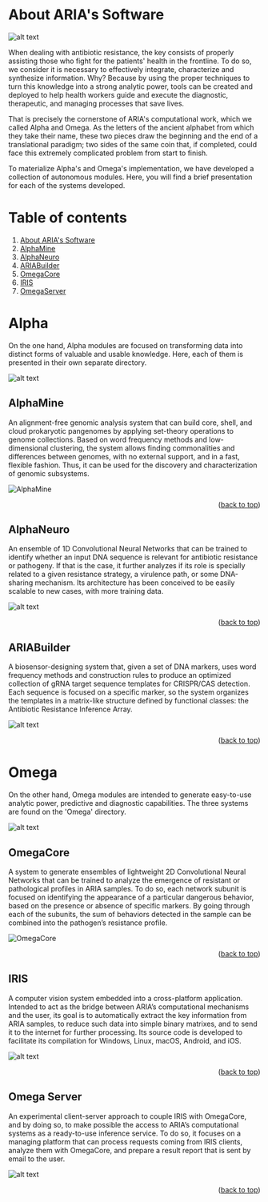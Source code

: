 <div id="top"></div>



# About ARIA's Software

![alt text](https://2021.igem.org/wiki/images/f/f8/T--UPF_Barcelona--all_software.jpg)
 
When dealing with antibiotic resistance, the key consists of properly assisting those who fight for the patients' health in the frontline. To do so, we consider it is necessary to effectively integrate, characterize and synthesize information. Why? Because by using the proper techniques to turn this knowledge into a strong analytic power, tools can be created and deployed to help health workers guide and execute the diagnostic, therapeutic, and managing processes that save lives.

That is precisely the cornerstone of ARIA's computational work, which we called Alpha and Omega. As the letters of the ancient alphabet from which they take their name, these two pieces draw the beginning and the end of a translational paradigm; two sides of the same coin that, if completed, could face this extremely complicated problem from start to finish.

To materialize Alpha's and Omega's implementation, we have developed a collection of autonomous modules. Here, you will find a brief presentation for each of the systems developed.






# Table of contents
  <ol>
    <li>
      <a href="#about-the-project"> About ARIA's Software</a>
    <li><a href="#AlphaMine">AlphaMine</a></li>
    <li><a href="#AlphaNeuro">AlphaNeuro</a></li>
    <li><a href="#ARIABuiler">ARIABuilder</a></li>
    <li><a href="#OmegaCore">OmegaCore</a></li>
    <li><a href="#IRIS">IRIS</a></li>
    <li><a href="#OmegaServer">OmegaServer</a></li>
  </ol>

 
 
# Alpha
 
On the one hand, Alpha modules are focused on transforming data into distinct forms of valuable and usable knowledge. Here, each of them is presented in their own separate directory.

![alt text](https://2021.igem.org/wiki/images/3/3b/T--UPF_Barcelona--alpha_diagram.jpg)
   
## AlphaMine
An alignment-free genomic analysis system that can build core, shell, and cloud prokaryotic pangenomes by applying set-theory operations to genome collections. Based on word frequency methods and low-dimensional clustering, the system allows finding commonalities and differences between genomes, with no external support, and in a fast, flexible fashion. Thus, it can be used for the discovery and characterization of genomic subsystems.

![AlphaMine](animation.gif)

<p align="right">(<a href="#top">back to top</a>)</p>

## AlphaNeuro
An ensemble of 1D Convolutional Neural Networks that can be trained to identify whether an input DNA sequence is relevant for antibiotic resistance or pathogeny. If that is the case, it further analyzes if its role is specially related to a given resistance strategy, a virulence path, or some DNA-sharing mechanism. Its architecture has been conceived to be easily scalable to new cases, with more training data.


![alt text](https://2021.igem.org/wiki/images/3/33/T--UPF_Barcelona--alphaneuro.GIF)

<p align="right">(<a href="#top">back to top</a>)</p>

## ARIABuilder
A biosensor-designing system that, given a set of DNA markers, uses word frequency methods and construction rules to produce an optimized collection of gRNA target sequence templates for CRISPR/CAS detection. Each sequence is focused on a specific marker, so the system organizes the templates in a matrix-like structure defined by functional classes: the Antibiotic Resistance Inference Array.

![alt text](https://2021.igem.org/wiki/images/3/3c/T--UPF_Barcelona--ariabuilder_anim.GIF)
 
<p align="right">(<a href="#top">back to top</a>)</p>
 
# Omega
On the other hand, Omega modules are intended to generate easy-to-use analytic power, predictive and diagnostic capabilities. The three systems are found on the 'Omega' directory.

![alt text](https://2021.igem.org/wiki/images/3/3b/T--UPF_Barcelona--omega_diagram.jpg)
   

## OmegaCore
A system to generate ensembles of lightweight 2D Convolutional Neural Networks that can be trained to analyze the emergence of resistant or pathological profiles in ARIA samples. To do so, each network subunit is focused on identifying the appearance of a particular dangerous behavior, based on the presence or absence of specific markers. By going through each of the subunits, the sum of behaviors detected in the sample can be combined into the pathogen’s resistance profile.

![OmegaCore](animation2.gif)

<p align="right">(<a href="#top">back to top</a>)</p>

## IRIS
A computer vision system embedded into a cross-platform application. Intended to act as the bridge between ARIA’s computational mechanisms and the user, its goal is to automatically extract the key information from ARIA samples, to reduce such data into simple binary matrixes, and to send it to the internet for further processing. Its source code is developed to facilitate its compilation for Windows, Linux, macOS, Android, and iOS.

![alt text](https://2021.igem.org/wiki/images/4/4e/T--UPF_Barcelona--iris_anim.GIF)

<p align="right">(<a href="#top">back to top</a>)</p>

## Omega Server
An experimental client-server approach to couple IRIS with OmegaCore, and by doing so, to make possible the access to ARIA’s computational systems as a ready-to-use inference service. To do so, it focuses on a managing platform that can process requests coming from IRIS clients, analyze them with OmegaCore, and prepare a result report that is sent by email to the user.

![alt text](https://2021.igem.org/wiki/images/7/79/T--UPF_Barcelona--omegaA_anim.PNG)

<p align="right">(<a href="#top">back to top</a>)</p>
 
 



